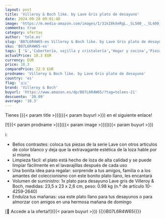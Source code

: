 ```yaml
---
layout: post
title: 'Villeroy & Boch like. by Lave Gris plato de desayuno'
date: 2024-09-28 09:01:48
image: 'https://m.media-amazon.com/images/I/31kI8kXeRgL._SL500_._SL400_.jpg'
comments: true
category: ofertas
author: 'tole.es'
slug: 'B07L6R4W65-es Villeroy & Boch like. by Lave Gris plato de desayuno'
sku: 'B07L6R4W65-es'
tags: [ '&','Cubertería, vajilla y cristalería','Hogar y cocina','Piezas de vajilla','Platos','Platos llanos','Vajilla','boch','villeroy','villeroy & boch','🇪🇸', ]
actualPrice: 18.3 EUR
currency: EUR
price: 18.3
comparePrice: 22.9 EUR
prodname: 'Villeroy & Boch like. by Lave Gris plato de desayuno'
country: 'es'
flag: '🇪🇸'
brand: 'Villeroy & Boch'
buyurl: 'https://www.amazon.es/dp/B07L6R4W65/?tag=tolees-21'
descuento: '20.09'
average: '18.3'
---
```


Tienes [{{< param title >}}]({{< param buyurl >}}) en el siguiente enlace!

[![{{< param prodname >}}]({{< param image >}})]({{< param buyurl >}})

ℹ️:

- Bellos contrastes: coloca tus piezas de la serie Lave con otros artículos de color blanco y deja que la extravagante estética de la loza hable por sí misma
- Limpieza fácil: el plato está hecho de loza de alta calidad y se puede limpiar fácilmente en el lavavajillas después de cada uso
- Una bonita idea para regalar: sorprende a tus amigos, familia o a los amantes del coleccionismo con este bonito plato llano, les encantará
- Volumen de suministro: 1x plato para desayuno Lave gris de Villeroy & Boch, medidas: 23,5 x 23 x 2,6 cm, peso: 0.98 kg (n.º de artículo 10-4259-2640)
- Endulza tus mañanas: usa este plato llano para tus desayunos o para almorzar con amigos en una hermosa mañana de domingo

[🛒 Accede a la oferta!!]({{< param buyurl >}})
{{<world>}}B07L6R4W65{{</world>}}
